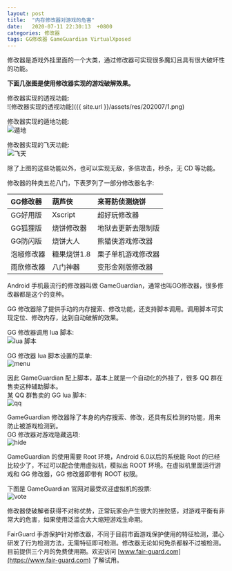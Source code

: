 ```yaml
---
layout: post
title:  "内存修改器对游戏的危害"
date:   2020-07-11 22:30:13  +0800
categories: 修改器
tags: GG修改器 GameGuardian VirtualXposed
---
```


修改器是游戏外挂里面的一个大类，通过修改器可实现很多魔幻且具有很大破坏性的功能。  <!-- more -->


**下面几张图是使用修改器实现的游戏破解效果。** 


修改器实现的透视功能:  
![修改器实现的透视功能]({{ site.url }}/assets/res/202007/1.png)

修改器实现的遁地功能:   
![遁地](/assets/res/202007/2.jpg)  

修改器实现的飞天功能:  
![飞天](/assets/res/202007/3.jpg)  


除了上图的这些功能以外，也可以实现无敌，多倍攻击，秒杀，无 CD 等功能。  


修改器的种类五花八门，下表罗列了一部分修改器名字:  

|GG修改器  |葫芦侠     |来哥防侦测烧饼 |
|:------  |:-------  |:--------|
|GG好用版  |Xscript   |超好玩修改器 |
|GG狐狸版  |烧饼修改器  |地狱去更新去限制版 |
|GG防闪版  |烧饼大人    |熊猫侠游戏修改器 |
|泡椒修改器 |糖果烧饼1.8 |栗子单机游戏修改器 |
|雨欣修改器 |八门神器    |变形金刚版修改器 |


Android 手机最流行的修改器叫做 GameGuardian，通常也叫GG修改器，很多修改器都是这个的变种。  


GG 修改器除了提供手动的内存搜索、修改功能，还支持脚本调用。调用脚本可实现定位、修改内存，达到自动破解的效果。  


GG 修改器调用 lua 脚本:  
![lua 脚本](/assets/res/202007/4.png)  


GG 修改器 lua 脚本设置的菜单:  
![menu](/assets/res/202007/5.png)  


因此 GameGuardian 配上脚本，基本上就是一个自动化的外挂了，很多 QQ 群在售卖这种辅助脚本。  
某 QQ 群售卖的 GG lua 脚本:  
![qq](/assets/res/202007/6.png)  


GameGuardian 修改器除了本身的内存搜索、修改，还具有反检测的功能，用来防止被游戏检测到。  
GG 修改器对游戏隐藏选项:  
![hide](/assets/res/202007/7.png)  


GameGuardian 的使用需要 Root 环境，Android 6.0以后的系统能 Root 的已经比较少了，不过可以配合使用虚拟机，模拟出 ROOT 环境。在虚拟机里面运行游戏和 GG 修改器，GG 修改器即带有 ROOT 权限。  


下图是 GameGuardian 官网对最受欢迎虚拟机的投票:  
![vote](/assets/res/202007/8.png)


修改器使破解者获得不对称优势，正常玩家会产生很大的挫败感，对游戏平衡有非常大的危害，如果使用泛滥会大大缩短游戏生命期。  


FairGuard 手游保护针对修改器，不同于目前市面游戏保护使用的特征检测，潜心研发了行为检测方法，无需特征即可检测。修改器无论如何免杀都躲不过被检测。目前提供三个月的免费使用期。欢迎访问 [www.fair-guard.com](https://www.fair-guard.com) 了解试用。  


